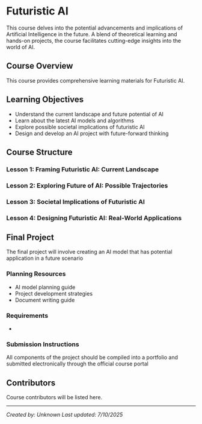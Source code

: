 # Futuristic AI

This course delves into the potential advancements and implications of Artificial Intelligence in the future. A blend of theoretical learning and hands-on projects, the course facilitates cutting-edge insights into the world of AI.

## Course Overview

This course provides comprehensive learning materials for Futuristic AI.

## Learning Objectives

- Understand the current landscape and future potential of AI
- Learn about the latest AI models and algorithms
- Explore possible societal implications of futuristic AI
- Design and develop an AI project with future-forward thinking

## Course Structure

### Lesson 1: Framing Futuristic AI: Current Landscape
### Lesson 2: Exploring Future of AI: Possible Trajectories
### Lesson 3: Societal Implications of Futuristic AI
### Lesson 4: Designing Futuristic AI: Real-World Applications

## Final Project

The final project will involve creating an AI model that has potential application in a future scenario

### Planning Resources

- AI model planning guide
- Project development strategies
- Document writing guide

### Requirements

- 

### Submission Instructions

All components of the project should be compiled into a portfolio and submitted electronically through the official course portal

## Contributors

Course contributors will be listed here.

---

*Created by: Unknown*
*Last updated: 7/10/2025*
